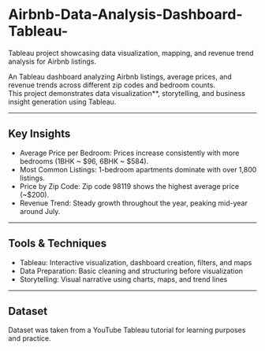 # Airbnb-Data-Analysis-Dashboard-Tableau-
Tableau project showcasing data visualization, mapping, and revenue trend analysis for Airbnb listings.


An Tableau dashboard analyzing Airbnb listings, average prices, and revenue trends across different zip codes and bedroom counts.  
This project demonstrates data visualization**, storytelling, and business insight generation using Tableau.

---

## Key Insights
- Average Price per Bedroom: Prices increase consistently with more bedrooms (1BHK ~ $96, 6BHK ~ $584).  
- Most Common Listings: 1-bedroom apartments dominate with over 1,800 listings.  
- Price by Zip Code: Zip code 98119 shows the highest average price (~$200).  
- Revenue Trend: Steady growth throughout the year, peaking mid-year around July.  

---

## Tools & Techniques
- Tableau: Interactive visualization, dashboard creation, filters, and maps  
- Data Preparation: Basic cleaning and structuring before visualization  
- Storytelling: Visual narrative using charts, maps, and trend lines  

---

## Dataset
Dataset was taken from a YouTube Tableau tutorial for learning purposes and practice.  
